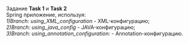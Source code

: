 Задание **Task 1**  и **Task 2**\
Spring приложение, используя:\
_1)Branch: using_XML_configuration_ - XML-конфигурацию;\
_2)Branch: using_java_config_ - JAVA-конфигурацию;\
_3)Branch: using_annotation_configuration:_ - Annotation-конфигурацию.

